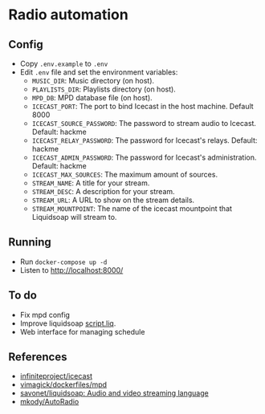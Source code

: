 # Radio automation

## Config

- Copy `.env.example` to `.env`
- Edit `.env` file and set the environment variables:
  - `MUSIC_DIR`: Music directory (on host).
  - `PLAYLISTS_DIR`: Playlists directory (on host).
  - `MPD_DB`: MPD database file (on host).
  - `ICECAST_PORT`: The port to bind Icecast in the host machine. Default 8000
  - `ICECAST_SOURCE_PASSWORD`: The password to stream audio to Icecast.  Default: hackme
  - `ICECAST_RELAY_PASSWORD`: The password for Icecast's relays. Default: hackme
  - `ICECAST_ADMIN_PASSWORD`: The password for Icecast's administration. Default: hackme
  - `ICECAST_MAX_SOURCES`: The maximum amount of sources.
  - `STREAM_NAME`: A title for your stream.
  - `STREAM_DESC`: A description for your stream.
  - `STREAM_URL`: A URL to show on the stream details.
  - `STREAM_MOUNTPOINT`: The name of the icecast mountpoint that Liquidsoap will
    stream to.

## Running

- Run `docker-compose up -d`
- Listen to [http://localhost:8000/](http://localhost:8000/)

## To do

- Fix mpd config
- Improve liquidsoap [script.liq](./script.liq).
- Web interface for managing schedule

## References

- [infiniteproject/icecast](https://github.com/infiniteproject/icecast)
- [vimagick/dockerfiles/mpd](https://github.com/vimagick/dockerfiles/tree/master/mpd)
- [savonet/liquidsoap: Audio and video streaming language](https://github.com/savonet/liquidsoap)
- [mkody/AutoRadio](https://github.com/mkody/AutoRadio)

